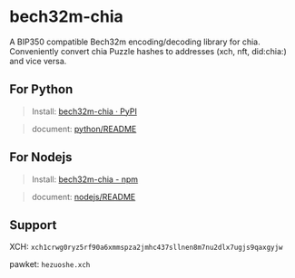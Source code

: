 # bech32m-chia
A BIP350 compatible Bech32m encoding/decoding library for chia.
Conveniently convert chia Puzzle hashes to addresses (xch, nft, did:chia:) and vice versa.

## For Python
> Install: [bech32m-chia · PyPI](https://pypi.org/project/bech32m-chia/)

> document: [python/README](python/README.md)

## For Nodejs
> Install: [bech32m-chia - npm](https://www.npmjs.com/package/bech32m-chia)

> document: [nodejs/README](python/README.md)

## Support

XCH: `xch1crwg0ryz5rf90a6xmmspza2jmhc437sllnen8m7nu2dlx7ugjs9qaxgyjw`

pawket: `hezuoshe.xch`
